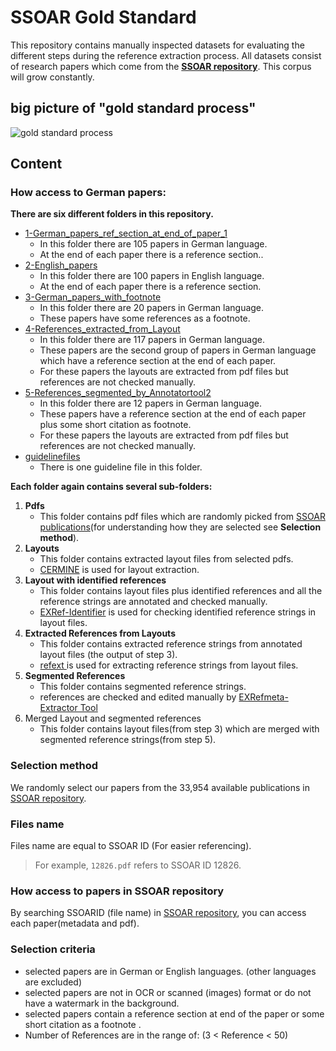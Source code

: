 # SSOAR Gold Standard
This repository contains manually inspected datasets for evaluating the different steps during the reference extraction process. 
All datasets consist of research papers which come from the **[SSOAR repository](http://www.ssoar.info/)**. 
This corpus will grow constantly.

## big picture of "gold standard process"
![gold standard process](https://github.com/exciteproject/ssoar-gold-standard/blob/master/guidelinefiles/goldstandard-process.PNG "gold standard process")

## Content

### How access to German papers:
**There are six different folders in this repository.**
* [1-German_papers_ref_section_at_end_of_paper_1](1-German_papers_ref_section_at_end_of_paper_1)
    * In this folder there are 105 papers in German language.
    * At the end of each paper there is a reference section..
* [2-English_papers](2-English_papers)
    * In this folder there are 100 papers in English language.
    * At the end of each paper there is a reference section.
* [3-German_papers_with_footnote](3-German_papers_with_footnote)
    * In this folder there are 20 papers in German language.
    * These papers have some references as a footnote.
* [4-References_extracted_from_Layout](4-References_extracted_from_Layout)
    * In this folder there are 117 papers in German language.
    * These papers are the second group of papers in German language which have a reference section at the end of each paper.
    * For these papers the layouts are extracted from pdf files but references are not checked manually.
* [5-References_segmented_by_Annotatortool2](5-References_segmented_by_Annotatortool2)
    * In this folder there are 12 papers in German language.
    * These papers have a reference section at the end of each paper plus some short citation as footnote.
    * For these papers the layouts are extracted from pdf files but references are not checked manually.
* [guidelinefiles](guidelinefiles/)
   * There is one guideline file in this folder.

    
**Each folder again contains several sub-folders:**
1. **Pdfs**
    * This folder contains pdf files which are randomly picked from [SSOAR publications](http://www.ssoar.info/)(for understanding how they are selected see **Selection method**).
2. **Layouts**
    * This folder contains extracted layout files from selected pdfs.
    * [CERMINE](https://github.com/CeON/CERMINE) is used for layout extraction.
3. **Layout with identified references**
    * This folder contains layout files plus identified references and all the reference strings are annotated and checked manually.
    * [EXRef-Identifier](https://github.com/exciteproject/Annotator_tool/tree/master/Annotatortool1) is used for checking identified reference strings in layout files.
4. **Extracted References from Layouts**
    * This folder contains extracted reference strings from annotated layout files (the output of step 3).
    * [refext ](https://github.com/exciteproject/refext) is used for extracting reference strings from layout files.
5. **Segmented References**
    * This folder contains segmented reference strings.
    * references are checked and edited manually by [EXRefmeta-Extractor Tool](https://github.com/exciteproject/Annotator_tool/tree/master/Annotatortool2)
6. Merged Layout and segmented references
    * This folder contains layout files(from step 3) which are merged with segmented reference strings(from step 5).

### Selection method
We randomly select our papers from the 33,954 available publications in [SSOAR repository](http://www.ssoar.info/).
### Files name
Files name are equal to SSOAR ID (For easier referencing).
> For example, ``12826.pdf`` refers to SSOAR ID 12826.
### How access to papers in SSOAR repository
By searching SSOARID (file name) in [SSOAR repository](http://www.ssoar.info/), you can access each paper(metadata and pdf).

### Selection criteria
* selected papers are in German or English languages. (other languages are excluded)
* selected papers are not in OCR or scanned (images) format or do not have a watermark in the background.
* selected papers contain a reference section at end of the paper or some short citation as a footnote .
* Number of References are in the range of: (3 < Reference < 50) 
